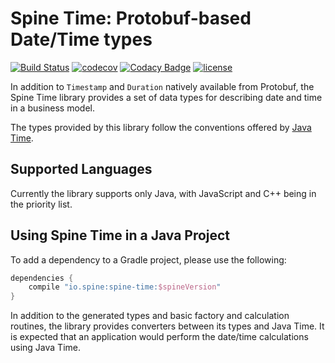 # Spine Time: Protobuf-based Date/Time types

[![Build Status](https://travis-ci.org/SpineEventEngine/time.svg?branch=master)](https://travis-ci.org/SpineEventEngine/time)
[![codecov](https://codecov.io/gh/SpineEventEngine/time/branch/master/graph/badge.svg)](https://codecov.io/gh/SpineEventEngine/time)
[![Codacy Badge](https://api.codacy.com/project/badge/Grade/6c8b20d9a39149708b6a607615c8b1be)](https://www.codacy.com/app/SpineEventEngine/time?utm_source=github.com&amp;utm_medium=referral&amp;utm_content=SpineEventEngine/time&amp;utm_campaign=Badge_Grade)
[![license](https://img.shields.io/badge/license-Apache%20License%202.0-blue.svg?style=flat)](http://www.apache.org/licenses/LICENSE-2.0)

In addition to `Timestamp` and `Duration` natively available from Protobuf, the Spine Time library 
provides a set of data types for describing date and time in a business model. 

The types provided by  this library follow the conventions offered by [Java Time](http://www.oracle.com/technetwork/articles/java/jf14-date-time-2125367.html).

## Supported Languages

Currently the library supports only Java, with JavaScript and C++ being in the priority list.

 
## Using Spine Time in a Java Project

To add a dependency to a Gradle project, please use the following:

```groovy
dependencies {
    compile "io.spine:spine-time:$spineVersion"
}
```

In addition to the generated types and basic factory and calculation routines, the library 
provides converters between its types and Java Time. It is expected that an application would 
perform the date/time calculations using Java Time.

